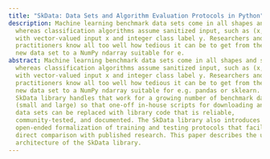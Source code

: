 ```yaml
---
title: "SkData: Data Sets and Algorithm Evaluation Protocols in Python"
description: Machine learning benchmark data sets come in all shapes and sizes,
  whereas classification algorithms assume sanitized input, such as (x, y) pairs
  with vector-valued input x and integer class label y. Researchers and
  practitioners know all too well how tedious it can be to get from the URL of a
  new data set to a NumPy ndarray suitable for e.
abstract: Machine learning benchmark data sets come in all shapes and sizes,
  whereas classification algorithms assume sanitized input, such as (x, y) pairs
  with vector-valued input x and integer class label y. Researchers and
  practitioners know all too well how tedious it can be to get from the URL of a
  new data set to a NumPy ndarray suitable for e.g. pandas or sklearn. The
  SkData library handles that work for a growing number of benchmark data sets
  (small and large) so that one-off in-house scripts for downloading and parsing
  data sets can be replaced with library code that is reliable,
  community-tested, and documented. The SkData library also introduces an
  open-ended formalization of training and testing protocols that facilitates
  direct comparison with published research. This paper describes the usage and
  architecture of the SkData library.
---
```


